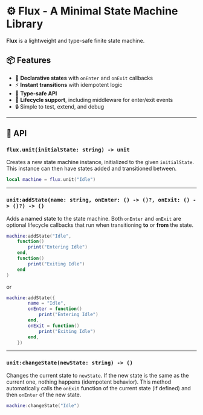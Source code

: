 # ⚙️ Flux - A Minimal State Machine Library

**Flux** is a lightweight and type-safe finite state machine.

## 📦 Features

- 🔁 **Declarative states** with `onEnter` and `onExit` callbacks
- ⚡ **Instant transitions** with idempotent logic
- 🧠 **Type-safe API** 
- 🔄 **Lifecycle support**, including middleware for enter/exit events
- 🔒 Simple to test, extend, and debug

---

## 🔧 API

### `flux.unit(initialState: string) -> unit`

Creates a new state machine instance, initialized to the given `initialState`. This instance can then have states added and transitioned between.

```lua
local machine = flux.unit("Idle")
```

---

### `unit:addState(name: string, onEnter: () -> ()?, onExit: () -> ()?) -> ()`

Adds a named state to the state machine. Both `onEnter` and `onExit` are optional lifecycle callbacks that run when transitioning **to** or **from** the state.

```lua
machine:addState("Idle",
	function()
		print("Entering Idle")
	end,
	function()
		print("Exiting Idle")
	end
)
```
or
```lua
machine:addState({
		name = "Idle",
		onEnter = function()
			print("Entering Idle")
		end,
		onExit = function()
			print("Exiting Idle")
		end,
	})
```

---

### `unit:changeState(newState: string) -> ()`

Changes the current state to `newState`. If the new state is the same as the current one, nothing happens (idempotent behavior).
This method automatically calls the `onExit` function of the current state (if defined) and then `onEnter` of the new state.

```lua
machine:changeState("Idle")
```

